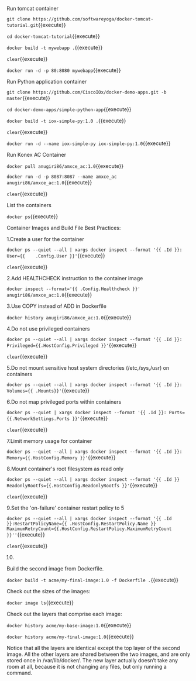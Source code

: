 Run tomcat container

`git clone https://github.com/softwareyoga/docker-tomcat-tutorial.git`{{execute}} 

`cd docker-tomcat-tutorial`{{execute}} 

`docker build -t mywebapp .`{{execute}} 

`clear`{{execute}}

`docker run -d -p 80:8080 mywebapp`{{execute}}

Run Python application container

`git clone https://github.com/CiscoIOx/docker-demo-apps.git -b master`{{execute}} 

`cd docker-demo-apps/simple-python-app`{{execute}} 

`docker build -t iox-simple-py:1.0 .`{{execute}} 

`clear`{{execute}}

`docker run -d --name iox-simple-py iox-simple-py:1.0`{{execute}}

Run Konex AC Container

`docker pull anugiri86/amxce_ac:1.0`{{execute}} 

`docker run -d -p 8087:8087 --name amxce_ac anugiri86/amxce_ac:1.0`{{execute}}

`clear`{{execute}}

List the containers

`docker ps`{{execute}}

Container Images and Build File Best Practices:

1.Create a user for the container

`docker ps --quiet --all | xargs docker inspect --format '{{ .Id }}: User={{	.Config.User }}'`{{execute}}

`clear`{{execute}}

2.Add HEALTHCHECK instruction to the container image

`docker inspect --format='{{ .Config.Healthcheck }}' anugiri86/amxce_ac:1.0`{{execute}}

3.Use COPY instead of ADD in Dockerfile

`docker history anugiri86/amxce_ac:1.0`{{execute}}

4.Do not use privileged containers

`docker ps --quiet --all | xargs docker inspect --format '{{ .Id }}: Privileged={{.HostConfig.Privileged }}'`{{execute}}

`clear`{{execute}}

5.Do not mount sensitive host system directories (/etc,/sys,/usr) on containers 

`docker ps --quiet --all | xargs docker inspect --format '{{ .Id }}: Volumes={{ .Mounts}}'`{{execute}}

6.Do not map privileged ports within containers

`docker ps --quiet | xargs docker inspect --format '{{ .Id }}: Ports={{.NetworkSettings.Ports }}'`{{execute}}

`clear`{{execute}}

7.Limit memory usage for container

`docker ps --quiet --all | xargs docker inspect --format '{{ .Id }}: Memory={{.HostConfig.Memory }}'`{{execute}}

8.Mount container's root filesystem as read only

`docker ps --quiet --all | xargs docker inspect --format '{{ .Id }} ReadonlyRootfs={{.HostConfig.ReadonlyRootfs }}'`{{execute}}

`clear`{{execute}}

9.Set the 'on-failure' container restart policy to 5

`docker ps --quiet --all | xargs docker inspect --format '{{ .Id }}:RestartPolicyName={{ .HostConfig.RestartPolicy.Name }} MaximumRetryCount={{.HostConfig.RestartPolicy.MaximumRetryCount }}''`{{execute}}

`clear`{{execute}}

10.

Build the second image from Dockerfile.

`docker build -t acme/my-final-image:1.0 -f Dockerfile .`{{execute}}


Check out the sizes of the images:

`docker image ls`{{execute}}


Check out the layers that comprise each image:

`docker history acme/my-base-image:1.0`{{execute}}


`docker history acme/my-final-image:1.0`{{execute}}


Notice that all the layers are identical except the top layer of the second image. 
All the other layers are shared between the two images, and are only stored once in /var/lib/docker/. 
The new layer actually doesn’t take any room at all, because it is not changing any files, but only running a command.





